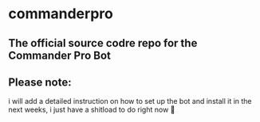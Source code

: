 # commanderpro
The official source codre repo for the Commander Pro Bot
---
## Please note:
i will add a detailed instruction on how to set up the bot and install it in the next weeks, i just have a shitload to do right now 🤷
